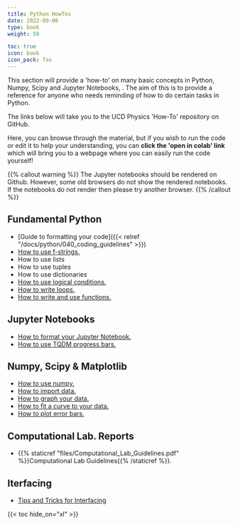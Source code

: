 ```yaml
---
title: Python HowTos
date: 2022-09-06
type: book
weight: 50

toc: true
icon: book
icon_pack: fas
---
```


This section will provide a 'how-to' on many basic concepts in Python,
Numpy, Scipy and Jupyter Notebooks, . The aim of this is to provide a
reference for anyone who needs reminding of how to do certain tasks in
Python.

The links below will
take you to the UCD Physics 'How-To' repository on GitHub.

Here, you can browse
through the material, but if you wish to run the code or edit it to
help your understanding, you can **click the 'open in colab' link** which
will bring you to a webpage where you can easily run the code
yourself!

{{% callout warning %}} The Jupyter notebooks should be rendered on
Github. However, some old browsers do not show the rendered notebooks. If the notebooks do not render then please
try another browser.  {{% /callout %}}

## Fundamental Python
- [Guide to formatting your code]({{< relref "/docs/python/040_coding_guidelines" >}})
- [How to use f-strings.](https://github.com/UCD-Physics/Python-HowTos/blob/main/f_strings.ipynb)
- How to use lists
- How to use tuples
- How to use dictionaries
- [How to use logical conditions.](https://github.com/UCD-Physics/Python-HowTos/blob/main/logical_conditions.ipynb)
- [How to write loops.](https://github.com/UCD-Physics/Python-HowTos/blob/main/Writing_Loops.ipynb)
- [How to write and use functions.](https://github.com/UCD-Physics/Python-HowTos/blob/main/Functions2.ipynb)



## Jupyter Notebooks
- [How to format your Jupyter Notebook.](https://github.com/UCD-Physics/Python-HowTos/blob/main/How_to_use_markdown_cells.ipynb)
- [How to use TQDM progress bars.](https://github.com/UCD-Physics/Python-HowTos/blob/main/tqdm.ipynb)


## Numpy, Scipy & Matplotlib

- [How to use numpy.](https://github.com/UCD-Physics/Python-HowTos/blob/main/Numpy.ipynb)
- [How to import data.](https://github.com/UCD-Physics/Python-HowTos/blob/main/Importing_Data.ipynb)
- [How to graph your data.](https://github.com/UCD-Physics/Python-HowTos/blob/main/Matplotlib1.ipynb)
- [How to fit a curve to your data.](https://github.com/UCD-Physics/Python-HowTos/blob/main/Curve_fit.ipynb)
- [How to plot error bars.](https://github.com/UCD-Physics/Python-HowTos/blob/main/Error_Bars.ipynb)

## Computational Lab. Reports
- {{% staticref "files/Computational_Lab_Guidelines.pdf" %}}Computational Lab Guidelines{{% /staticref %}}.


## Iterfacing
- [Tips and Tricks for Interfacing](https://github.com/UCD-Physics/Python-HowTos/blob/main/Interfacing.ipynb)



 {{< toc hide_on="xl" >}}
